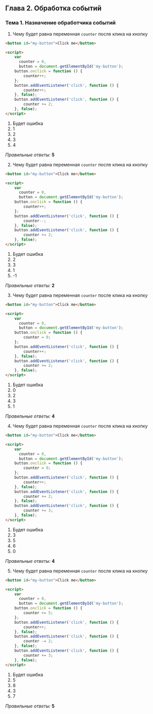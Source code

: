 ## Глава 2. Обработка событий
### Тема 1. Назначение обработчика событий
1. Чему будет равна переменная `counter` после клика на кнопку

  ```html
  <button id="my-button">Click me</button>
  
  <script>
      var
        counter = 0,
        button = document.getElementById('my-button');
      button.onclick = function () {
          counter++;
      };
      button.addEventListener('click', function () {
          counter++;
      }, false);
      button.addEventListener('click', function () {
          counter += 2;
      }, false);
  </script>
  ```
  
  1. Будет ошибка
  2. 1
  3. 2
  4. 3
  5. 4

  *Правильные ответы:* **5**
  
2. Чему будет равна переменная `counter` после клика на кнопку

  ```html
  <button id="my-button">Click me</button>
  
  <script>
      var
        counter = 0,
        button = document.getElementById('my-button');
      button.onclick = function () {
          counter++;
      };
      button.addEventListener('click', function () {
          counter--;
      }, false);
      button.addEventListener('click', function () {
          counter += 2;
      }, false);
  </script>
  ```
  
  1. Будет ошибка
  2. 2
  3. 3
  4. 1
  5. -1
  
  *Правильные ответы:* **2**
  
3. Чему будет равна переменная `counter` после клика на кнопку

  ```html
  <button id="my-button">Click me</button>
  
  <script>
      var
        counter = 0,
        button = document.getElementById('my-button');
      button.onclick = function () {
          counter = 0;
      };
      button.addEventListener('click', function () {
          counter++;
      }, false);
      button.addEventListener('click', function () {
          counter += 2;
      }, false);
  </script>
  ```
  
  1. Будет ошибка
  2. 0
  3. 2
  4. 3
  5. 1
  
  *Правильные ответы:* **4**
  
4. Чему будет равна переменная `counter` после клика на кнопку

  ```html
  <button id="my-button">Click me</button>
  
  <script>
      var
        counter = 0,
        button = document.getElementById('my-button');
      button.onclick = function () {
          counter = 0;
      };
      button.addEventListener('click', function () {
          counter++;
      }, false);
      button.addEventListener('click', function () {
          counter += 2;
      }, false);
      button.addEventListener('click', function () {
          counter += 3;
      }, false);
  </script>
  ```
  
  1. Будет ошибка
  2. 3
  3. 5
  4. 6
  5. 0
  
  *Правильные ответы:* **4**

5. Чему будет равна переменная `counter` после клика на кнопку

  ```html
  <button id="my-button">Click me</button>
  
  <script>
      var
        counter = 0,
        button = document.getElementById('my-button');
      button.onclick = function () {
          counter += 5;
      };
      button.addEventListener('click', function () {
          counter++;
      }, false);
      button.addEventListener('click', function () {
          counter -= 2;
      }, false);
      button.addEventListener('click', function () {
          counter += 3;
      }, false);
  </script>
  ```
  
  1. Будет ошибка
  2. 5
  3. 8
  4. 3
  5. 7
  
  *Правильные ответы:* **5**